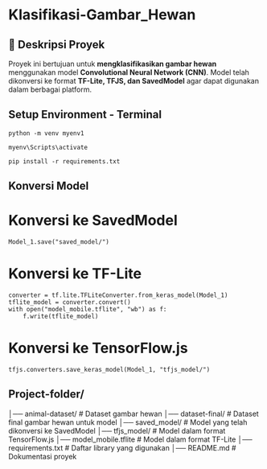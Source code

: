 # Klasifikasi-Gambar_Hewan

## 📝 Deskripsi Proyek
Proyek ini bertujuan untuk **mengklasifikasikan gambar hewan** menggunakan model **Convolutional Neural Network (CNN)**. Model telah dikonversi ke format **TF-Lite, TFJS, dan SavedModel** agar dapat digunakan dalam berbagai platform.

## Setup Environment - Terminal
```
python -m venv myenv1

myenv\Scripts\activate

pip install -r requirements.txt
```

## Konversi Model
# Konversi ke SavedModel
```
Model_1.save("saved_model/")
```

# Konversi ke TF-Lite
```
converter = tf.lite.TFLiteConverter.from_keras_model(Model_1)
tflite_model = converter.convert()
with open("model_mobile.tflite", "wb") as f:
    f.write(tflite_model)
```

# Konversi ke TensorFlow.js
```
tfjs.converters.save_keras_model(Model_1, "tfjs_model/")
```

## Project-folder/
│── animal-dataset/         # Dataset gambar hewan
│── dataset-final/          # Dataset final gambar hewan untuk model
│── saved_model/            # Model yang telah dikonversi ke SavedModel
│── tfjs_model/             # Model dalam format TensorFlow.js
│── model_mobile.tflite     # Model dalam format TF-Lite
│── requirements.txt        # Daftar library yang digunakan
│── README.md               # Dokumentasi proyek

